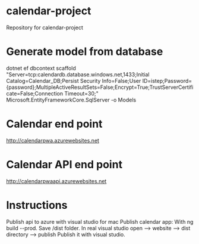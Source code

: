# calendar-project
Repository for calendar-project

# Generate model from database
dotnet ef dbcontext scaffold "Server=tcp:calendardb.database.windows.net,1433;Initial Catalog=Calendar_DB;Persist Security Info=False;User ID=istep;Password={password};MultipleActiveResultSets=False;Encrypt=True;TrustServerCertificate=False;Connection Timeout=30;" Microsoft.EntityFrameworkCore.SqlServer -o Models

# Calendar end point
http://calendarpwa.azurewebsites.net

# Calendar API end point
http://calendarpwaapi.azurewebsites.net

# Instructions
Publish api to azure with visual studio for mac
Publish calendar app: 
    With ng build --prod.
    Save /dist folder. 
    In real visual studio open --> website --> dist directory --> publish
    Publish it with visual studio. 

